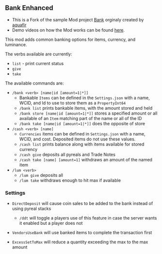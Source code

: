 ## Bank Enhanced
 * This is a Fork of the sample Mod project [Bank](https://github.com/aquafir/ACE.BaseMod/tree/master/Samples/Bank) orginaly created by [aquafir](https://github.com/aquafir)
 * Demo videos on how the Mod works can be found [here](https://github.com/aquafir/ACE.BaseMod/tree/master/Samples/Bank).

This mod adds common banking options for items, currency, and luminance.


The verbs available are currently:

* `list` - print current status
* `give`
* `take`



The available commands are:

* `/bank <verb> [name|id [amount=1|*]]`
  * Bankable `Items` can be defined in the `Settings.json` with a name, WCID, and Id to use to store them as a `PropertyInt64` 
  * `/bank list` prints bankable items, with the amount stored and held
  * `/bank store [name|id [amount=1|*]]` stores a specified amount or all available of an `Item` matching part of the name or all of the ID
  * `/bank take [name|id [amount=1|*]]` does the opposite of store
* `/cash <verb> [name]`
  * `Currencies` items can be defined in `Settings.json` with a name, WCID, and cost.  Deposited items do not use these values.
  * `/cash list` prints balance along with items available for stored currency
  * `/cash give` deposits all pyreals and Trade Notes
  * `/cash take [name] [amount=1]` withdraws an amount of the named item
* `/lum <verb>`
  * `/lum give` deposits all
  * `/lum take` withdraws enough to hit max if available







### Settings

* `DirectDeposit` will cause coin sales to be added to the bank instead of using pyreal stacks
  * `/ddt` will toggle a players use of this feature in case the server wants it enabled but a player does not

* `VendorsUseBank` will use banked items to complete the transaction first
* `ExcessSetToMax` will reduce a quantity exceeding the max to the max amount







